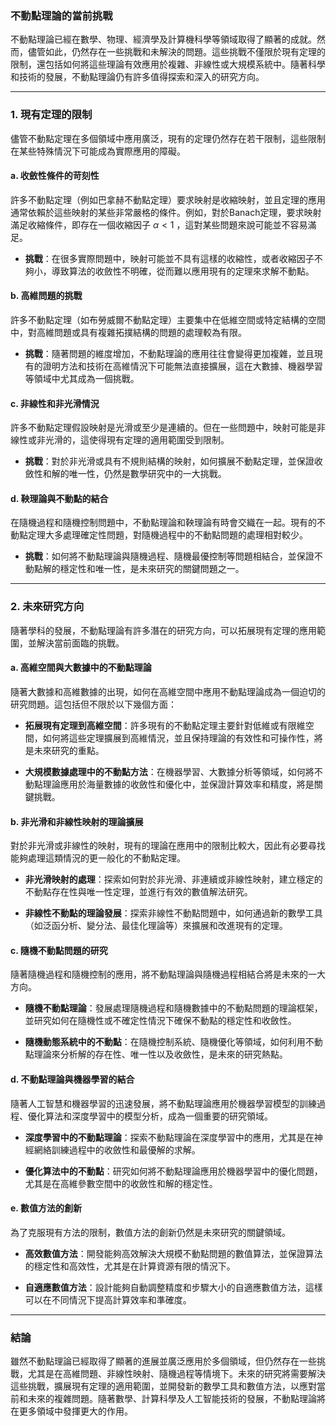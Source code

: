 ### **不動點理論的當前挑戰**

不動點理論已經在數學、物理、經濟學及計算機科學等領域取得了顯著的成就。然而，儘管如此，仍然存在一些挑戰和未解決的問題。這些挑戰不僅限於現有定理的限制，還包括如何將這些理論有效應用於複雜、非線性或大規模系統中。隨著科學和技術的發展，不動點理論仍有許多值得探索和深入的研究方向。

---

### **1. 現有定理的限制**

儘管不動點定理在多個領域中應用廣泛，現有的定理仍然存在若干限制，這些限制在某些特殊情況下可能成為實際應用的障礙。

#### **a. 收斂性條件的苛刻性**

許多不動點定理（例如巴拿赫不動點定理）要求映射是收縮映射，並且定理的應用通常依賴於這些映射的某些非常嚴格的條件。例如，對於Banach定理，要求映射滿足收縮條件，即存在一個收縮因子  $`\alpha < 1`$ ，這對某些問題來說可能並不容易滿足。

- **挑戰**：在很多實際問題中，映射可能並不具有這樣的收縮性，或者收縮因子不夠小，導致算法的收斂性不明確，從而難以應用現有的定理來求解不動點。

#### **b. 高維問題的挑戰**

許多不動點定理（如布勞威爾不動點定理）主要集中在低維空間或特定結構的空間中，對高維問題或具有複雜拓撲結構的問題的處理較為有限。

- **挑戰**：隨著問題的維度增加，不動點理論的應用往往會變得更加複雜，並且現有的證明方法和技術在高維情況下可能無法直接擴展，這在大數據、機器學習等領域中尤其成為一個挑戰。

#### **c. 非線性和非光滑情況**

許多不動點定理假設映射是光滑或至少是連續的。但在一些問題中，映射可能是非線性或非光滑的，這使得現有定理的適用範圍受到限制。

- **挑戰**：對於非光滑或具有不規則結構的映射，如何擴展不動點定理，並保證收斂性和解的唯一性，仍然是數學研究中的一大挑戰。

#### **d. 鞅理論與不動點的結合**

在隨機過程和隨機控制問題中，不動點理論和鞅理論有時會交織在一起。現有的不動點定理大多處理確定性問題，對隨機過程中的不動點問題的處理相對較少。

- **挑戰**：如何將不動點理論與隨機過程、隨機最優控制等問題相結合，並保證不動點解的穩定性和唯一性，是未來研究的關鍵問題之一。

---

### **2. 未來研究方向**

隨著學科的發展，不動點理論有許多潛在的研究方向，可以拓展現有定理的應用範圍，並解決當前面臨的挑戰。

#### **a. 高維空間與大數據中的不動點理論**

隨著大數據和高維數據的出現，如何在高維空間中應用不動點理論成為一個迫切的研究問題。這包括但不限於以下幾個方面：

- **拓展現有定理到高維空間**：許多現有的不動點定理主要針對低維或有限維空間，如何將這些定理擴展到高維情況，並且保持理論的有效性和可操作性，將是未來研究的重點。
  
- **大規模數據處理中的不動點方法**：在機器學習、大數據分析等領域，如何將不動點理論應用於海量數據的收斂性和優化中，並保證計算效率和精度，將是關鍵挑戰。

#### **b. 非光滑和非線性映射的理論擴展**

對於非光滑或非線性的映射，現有的理論在應用中的限制比較大，因此有必要尋找能夠處理這類情況的更一般化的不動點定理。

- **非光滑映射的處理**：探索如何對於非光滑、非連續或非線性映射，建立穩定的不動點存在性與唯一性定理，並進行有效的數值解法研究。

- **非線性不動點的理論發展**：探索非線性不動點問題中，如何通過新的數學工具（如泛函分析、變分法、最佳化理論等）來擴展和改進現有的定理。

#### **c. 隨機不動點問題的研究**

隨著隨機過程和隨機控制的應用，將不動點理論與隨機過程相結合將是未來的一大方向。

- **隨機不動點理論**：發展處理隨機過程和隨機數據中的不動點問題的理論框架，並研究如何在隨機性或不確定性情況下確保不動點的穩定性和收斂性。

- **隨機動態系統中的不動點**：在隨機控制系統、隨機優化等領域，如何利用不動點理論來分析解的存在性、唯一性以及收斂性，是未來的研究熱點。

#### **d. 不動點理論與機器學習的結合**

隨著人工智慧和機器學習的迅速發展，將不動點理論應用於機器學習模型的訓練過程、優化算法和深度學習中的模型分析，成為一個重要的研究領域。

- **深度學習中的不動點理論**：探索不動點理論在深度學習中的應用，尤其是在神經網絡訓練過程中的收斂性和最優解的求解。
  
- **優化算法中的不動點**：研究如何將不動點理論應用於機器學習中的優化問題，尤其是在高維參數空間中的收斂性和解的穩定性。

#### **e. 數值方法的創新**

為了克服現有方法的限制，數值方法的創新仍然是未來研究的關鍵領域。

- **高效數值方法**：開發能夠高效解決大規模不動點問題的數值算法，並保證算法的穩定性和高效性，尤其是在計算資源有限的情況下。

- **自適應數值方法**：設計能夠自動調整精度和步驟大小的自適應數值方法，這樣可以在不同情況下提高計算效率和準確度。

---

### **結論**

雖然不動點理論已經取得了顯著的進展並廣泛應用於多個領域，但仍然存在一些挑戰，尤其是在高維問題、非線性映射、隨機過程等情境下。未來的研究將需要解決這些挑戰，擴展現有定理的適用範圍，並開發新的數學工具和數值方法，以應對當前和未來的複雜問題。隨著數學、計算科學及人工智能技術的發展，不動點理論將在更多領域中發揮更大的作用。